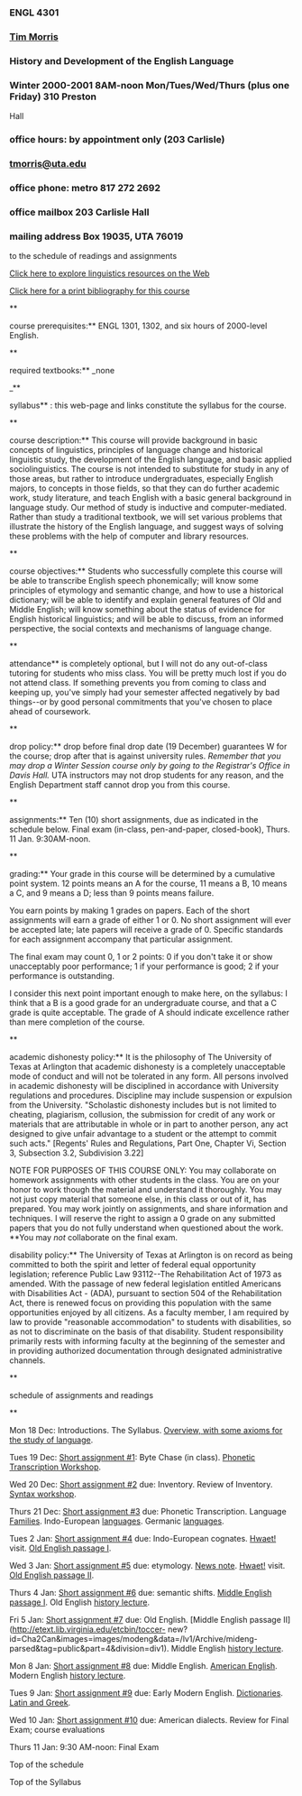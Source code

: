 ### ENGL 4301

### [Tim Morris](/english/tim/index.html)

### History and Development of the English Language

### Winter 2000-2001 8AM-noon Mon/Tues/Wed/Thurs (plus one Friday) 310 Preston
Hall

### office hours: by appointment only (203 Carlisle)

### [tmorris@uta.edu](mailto:tmorris@uta.edu)

### office phone: metro 817 272 2692

### office mailbox 203 Carlisle Hall

### mailing address Box 19035, UTA 76019

to the schedule of readings and assignments

[Click here to explore linguistics resources on the
Web](linglinx/linglink.html)

[Click here for a print bibliography for this course](linglinx/bib.html)

**

course prerequisites:** ENGL 1301, 1302, and six hours of 2000-level English.

**

required textbooks:** _none

_**

syllabus** : this web-page and links constitute the syllabus for the course.

**

course description:** This course will provide background in basic concepts of
linguistics, principles of language change and historical linguistic study,
the development of the English language, and basic applied sociolinguistics.
The course is not intended to substitute for study in any of those areas, but
rather to introduce undergraduates, especially English majors, to concepts in
those fields, so that they can do further academic work, study literature, and
teach English with a basic general background in language study. Our method of
study is inductive and computer-mediated. Rather than study a traditional
textbook, we will set various problems that illustrate the history of the
English language, and suggest ways of solving these problems with the help of
computer and library resources.

**

course objectives:** Students who successfully complete this course will be
able to transcribe English speech phonemically; will know some principles of
etymology and semantic change, and how to use a historical dictionary; will be
able to identify and explain general features of Old and Middle English; will
know something about the status of evidence for English historical
linguistics; and will be able to discuss, from an informed perspective, the
social contexts and mechanisms of language change.

**

attendance** is completely optional, but I will not do any out-of-class
tutoring for students who miss class. You will be pretty much lost if you do
not attend class. If something prevents you from coming to class and keeping
up, you've simply had your semester affected negatively by bad things--or by
good personal commitments that you've chosen to place ahead of coursework.

**

drop policy:** drop before final drop date (19 December) guarantees W for the
course; drop after that is against university rules. _Remember that you may
drop a Winter Session course only by going to the Registrar's Office in Davis
Hall._ UTA instructors may not drop students for any reason, and the English
Department staff cannot drop you from this course.

**

assignments:** Ten (10) short assignments, due as indicated in the schedule
below. Final exam (in-class, pen-and-paper, closed-book), Thurs. 11 Jan.
9:30AM-noon.

**

grading:** Your grade in this course will be determined by a cumulative point
system. 12 points means an A for the course, 11 means a B, 10 means a C, and 9
means a D; less than 9 points means failure.

You earn points by making 1 grades on papers. Each of the short assignments
will earn a grade of either 1 or 0. No short assignment will ever be accepted
late; late papers will receive a grade of 0. Specific standards for each
assignment accompany that particular assignment.

The final exam may count 0, 1 or 2 points: 0 if you don't take it or show
unacceptably poor performance; 1 if your performance is good; 2 if your
performance is outstanding.

I consider this next point important enough to make here, on the syllabus: I
think that a B is a good grade for an undergraduate course, and that a C grade
is quite acceptable. The grade of A should indicate excellence rather than
mere completion of the course.

**

academic dishonesty policy:** It is the philosophy of The University of Texas
at Arlington that academic dishonesty is a completely unacceptable mode of
conduct and will not be tolerated in any form. All persons involved in
academic dishonesty will be disciplined in accordance with University
regulations and procedures. Discipline may include suspension or expulsion
from the University. "Scholastic dishonesty includes but is not limited to
cheating, plagiarism, collusion, the submission for credit of any work or
materials that are attributable in whole or in part to another person, any act
designed to give unfair advantage to a student or the attempt to commit such
acts." [Regents' Rules and Regulations, Part One, Chapter Vi, Section 3,
Subsection 3.2, Subdivision 3.22]

NOTE FOR PURPOSES OF THIS COURSE ONLY: You may collaborate on homework
assignments with other students in the class. You are on your honor to work
though the material and understand it thoroughly. You may not just copy
material that someone else, in this class or out of it, has prepared. You may
work jointly on assignments, and share information and techniques. I will
reserve the right to assign a 0 grade on any submitted papers that you do not
fully understand when questioned about the work. **You may _not_ collaborate
on the final exam.

disability policy:** The University of Texas at Arlington is on record as
being committed to both the spirit and letter of federal equal opportunity
legislation; reference Public Law 93112--The Rehabilitation Act of 1973 as
amended. With the passage of new federal legislation entitled Americans with
Disabilities Act - (ADA), pursuant to section 504 of the Rehabilitation Act,
there is renewed focus on providing this population with the same
opportunities enjoyed by all citizens. As a faculty member, I am required by
law to provide "reasonable accommodation" to students with disabilities, so as
not to discriminate on the basis of that disability. Student responsibility
primarily rests with informing faculty at the beginning of the semester and in
providing authorized documentation through designated administrative channels.

**

schedule of assignments and readings

**

Mon 18 Dec: Introductions. The Syllabus. [Overview, with some axioms for the
study of language](ov.html).

Tues 19 Dec: [Short assignment #1](h1.html): Byte Chase (in class). [Phonetic
Transcription Workshop](ptw.html).

Wed 20 Dec: [Short assignment #2](h2.html) due: Inventory. Review of
Inventory. [Syntax workshop](syn.html).

Thurs 21 Dec: [Short assignment #3](h3.html) due: Phonetic Transcription.
Language [Families](ldf.html). Indo-European [languages](ie.html). Germanic
[languages](germ.html).



Tues 2 Jan: [Short assignment #4](h4.html) due: Indo-European cognates.
[Hwaet!](http://www.georgetown.edu/cball/hwaet/hwaet_toc.html) visit. [Old
English passage I](oep1.html).

Wed 3 Jan: [Short assignment #5](h56.html) due: etymology. [News
note](http://www.vocabula.com/VRDEC00Carkeet.htm).
[Hwaet!](http://www.georgetown.edu/cball/hwaet/hwaet_toc.html) visit. [Old
English passage II](http://mdavies.for.ilstu.edu/polyglot/).

Thurs 4 Jan: [Short assignment #6](h56.html) due: semantic shifts. [Middle
English passage I](http://mdavies.for.ilstu.edu/polyglot/). Old English
[history lecture](oehist.html).

Fri 5 Jan: [Short assignment #7](h7.html) due: Old English. [Middle English
passage II](http://etext.lib.virginia.edu/etcbin/toccer-
new?id=Cha2Can&images=images/modeng&data=/lv1/Archive/mideng-
parsed&tag=public&part=4&division=div1). Middle English [history
lecture](mehist.html).



Mon 8 Jan: [Short assignment #8](h8.html) due: Middle English. [American
English](amer.html). Modern English [history lecture](modhist.html).

Tues 9 Jan: [Short assignment #9](h9.html) due: Early Modern English.
[Dictionaries](dic.html). [Latin and Greek](lge.html).

Wed 10 Jan: [Short assignment #10](h10.html) due: American dialects. Review
for Final Exam; course evaluations

Thurs 11 Jan: 9:30 AM-noon: Final Exam



Top of the schedule

Top of the Syllabus


